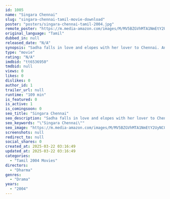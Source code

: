 ```yaml
---
id: 1005
name: "Singara Chennai"
slug: "singara-chennai-tamil-movie-download"
poster: "posters/singara-chennai-tamil-2004.jpg"
remote_poster: "https://m.media-amazon.com/images/M/MV5BZGVhMTA1NmEtY2UyNC00ZTNiLWEyOTQtY2I1NzZiYmNmNWRiXkEyXkFqcGdeQXVyNTM3MDMyMDQ@._V1_SX300.jpg"
original_language: "Tamil"
dubbed_in: null
released_date: "N/A"
synopsis: "Sadha falls in love and elopes with her lover to Chennai. An autodriver realizes that her lover is a criminal and decides to save her."
type: "movie"
rating: "N/A"
imdbid: "tt6536950"
tmdbid: null
views: 0
likes: 0
dislikes: 0
author_id: 1
trailer_url: null
runtime: "109 min"
is_featured: 0
is_active: 1
is_comingsoon: 0
seo_title: "Singara Chennai"
seo_description: "Sadha falls in love and elopes with her lover to Chennai. An autodriver realizes that her lover is a criminal and decides to save her."
seo_keywords: "\"Singara Chennai\""
seo_image: "https://m.media-amazon.com/images/M/MV5BZGVhMTA1NmEtY2UyNC00ZTNiLWEyOTQtY2I1NzZiYmNmNWRiXkEyXkFqcGdeQXVyNTM3MDMyMDQ@._V1_SX300.jpg"
screenshots: null
redirect_to: null
social_shares: 0
created_at: 2025-03-22 03:16:49
updated_at: 2025-03-22 03:16:49
categories:
  - "Tamil 2004 Movies"
directors:
  - "Dharma"
genres:
  - "Drama"
years:
  - "2004"
---
```

